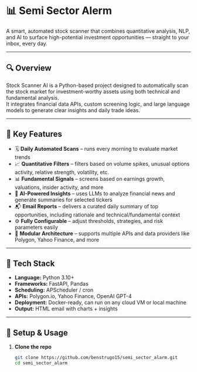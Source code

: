 # 📊 Semi Sector Alerm

A smart, automated stock scanner that combines quantitative analysis, NLP, and AI to surface high-potential investment opportunities — straight to your inbox, every day.

---

## 🔍 Overview

Stock Scanner AI is a Python-based project designed to automatically scan the stock market for investment-worthy assets using both technical and fundamental analysis.  
It integrates financial data APIs, custom screening logic, and large language models to generate clear insights and daily trade ideas.

---

## 🧠 Key Features

- 🗓 **Daily Automated Scans** – runs every morning to evaluate market trends
- 📈 **Quantitative Filters** – filters based on volume spikes, unusual options activity, relative strength, volatility, etc.
- 📊 **Fundamental Signals** – screens based on earnings growth, valuations, insider activity, and more
- 🧠 **AI-Powered Insights** – uses LLMs to analyze financial news and generate summaries for selected tickers
- 📬 **Email Reports** – delivers a curated daily summary of top opportunities, including rationale and technical/fundamental context
- ⚙️ **Fully Configurable** – adjust thresholds, strategies, and risk parameters easily
- 🔌 **Modular Architecture** – supports multiple APIs and data providers like Polygon, Yahoo Finance, and more

---

## 📁 Tech Stack

- **Language:** Python 3.10+
- **Frameworks:** FastAPI, Pandas
- **Scheduling:** APScheduler / cron
- **APIs:** Polygon.io, Yahoo Finance, OpenAI GPT-4
- **Deployment:** Docker-ready, can run on any cloud VM or local machine
- **Output:** HTML email with charts + insights

---

## 🔧 Setup & Usage

1. **Clone the repo**
   ```bash
   git clone https://github.com/benstrugo15/semi_sector_alarm.git
   cd semi_sector_alarm
